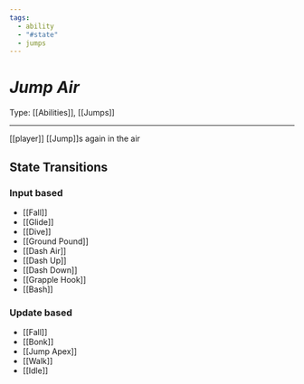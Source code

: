 ```yaml
---
tags:
  - ability
  - "#state"
  - jumps
---
```

# _Jump Air_

Type: [[Abilities]], [[Jumps]]

----


[[player]] [[Jump]]s again in the air


## State Transitions

### Input based

* [[Fall]]
* [[Glide]]
* [[Dive]]
* [[Ground Pound]]
* [[Dash Air]]
* [[Dash Up]]
* [[Dash Down]]
* [[Grapple Hook]]
* [[Bash]]


### Update based

* [[Fall]]
* [[Bonk]]
* [[Jump Apex]]
* [[Walk]]
* [[Idle]]